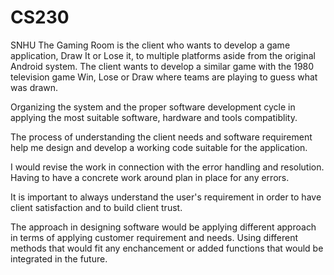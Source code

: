 # CS230
SNHU
The Gaming Room is the client who wants to develop a game application, Draw It or Lose it, to multiple platforms
aside from the original Android system. The client wants to develop a similar game with the 1980 television game Win, Lose or Draw
where teams are playing to guess what was drawn.

Organizing the system and the proper software development cycle in applying the most suitable software, hardware and tools compatiblity.

The process of understanding the client needs and software requirement help me design and develop a working code suitable for the application.

I would revise the work in connection with the error handling and resolution. Having to have a concrete work around plan in place for any errors.

It is important to always understand the user's requirement in order to have client satisfaction and to build client trust. 

The approach in designing software would be applying different approach in terms of applying customer requirement and needs. Using different methods that would 
fit any enchancement or added functions that would be integrated in the future.

